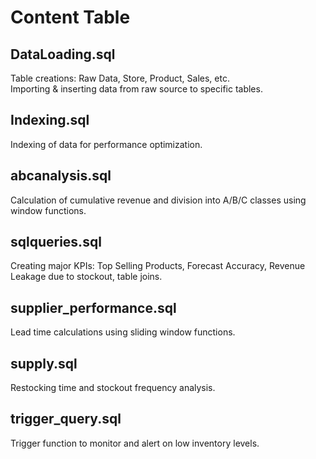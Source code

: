 # Content Table

## DataLoading.sql  
Table creations: Raw Data, Store, Product, Sales, etc.  
Importing & inserting data from raw source to specific tables.

## Indexing.sql  
Indexing of data for performance optimization.

## abcanalysis.sql  
Calculation of cumulative revenue and division into A/B/C classes using window functions.

## sqlqueries.sql  
Creating major KPIs: Top Selling Products, Forecast Accuracy, Revenue Leakage due to stockout, table joins.

## supplier_performance.sql  
Lead time calculations using sliding window functions.

## supply.sql  
Restocking time and stockout frequency analysis.

## trigger_query.sql  
Trigger function to monitor and alert on low inventory levels.

